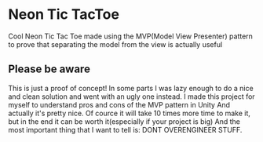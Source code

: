 # Neon Tic TacToe
Cool Neon Tic Tac Toe made using the MVP(Model View Presenter) pattern to prove that separating the model from the view is actually useful
## Please be aware
This is just a proof of concept! In some parts I was lazy enough to do a nice and clean solution and went with an ugly one instead.
I made this project for myself to understand pros and cons of the MVP pattern in Unity
And actually it's pretty nice. Of cource it will take 10 times more time to make it, but in the end it can be worth it(especially if your project is big)
And the most important thing that I want to tell is: DONT OVERENGINEER STUFF.
